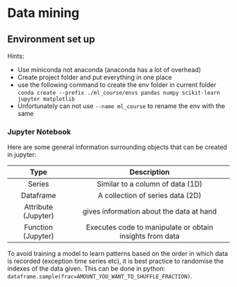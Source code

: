 # Data mining

## Environment set up
Hints:
- Use miniconda not anaconda (anaconda has a lot of overhead)
- Create project folder and put everything in one place
- use the following command to create the env folder in current folder
  `conda create --prefix ./ml_course/envs pandas numpy scikit-learn jupyter matplotlib`
- Unfortunately can not use `--name ml_course` to rename the env with the same

### Jupyter Notebook
Here are some general information surrounding objects that can be created in jupyter:

| Type | Description |
|:----:|:-----------:|
| Series | Similar to a column of data (1D)|
| Dataframe | A collection of series data (2D)|
| Attribute (Jupyter) | gives information about the data at hand |
| Function (Jupyter) | Executes code to manipulate or obtain insights from data |

To avoid training a model to learn patterns based on the order in which data is recorded (exception time series etc),
it is best practice to randomise the indexes of the data given. This can be done in python:
`dataframe.sample(frac=AMOUNT_YOU_WANT_TO_SHUFFLE_FRACTION)`. 
